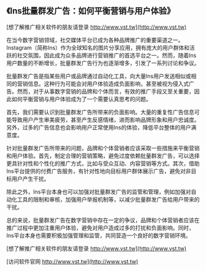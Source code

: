 ## **《Ins批量群发广告：如何平衡营销与用户体验》**

[想了解推广相关软件的朋友请登录 http://www.vst.tw](http://www.vst.tw)

在当今数字营销领域，社交媒体平台已成为各种品牌推广的重要渠道之一。Instagram（简称Ins）作为全球知名的图片分享应用，拥有庞大的用户群体和活跃的社交氛围，因此成为众多品牌进行营销推广的首选平台之一。然而，随着Ins用户数量的不断增长，批量群发广告行为也逐渐增多，引发了一系列讨论和争议。

批量群发广告是指某些用户或品牌通过自动化工具，向大量Ins用户发送相似或相同的营销信息。这种行为可能会对用户体验造成负面影响，甚至被视为侵入式广告。然而，对于从事数字营销的品牌和个体而言，有效的推广手段又至关重要，因此如何平衡营销与用户体验成为了一个需要认真思考的问题。

首先，我们需要认识到批量群发广告所带来的负面影响。大量的重复性广告信息可能导致用户产生审美疲劳，甚至产生反感情绪，进而影响品牌形象和用户忠诚度。另外，过多的广告信息也会影响用户正常使用Ins的体验，降低平台整体的用户满意度。

针对批量群发广告所带来的问题，品牌和个体营销者应该采取一些措施来平衡营销和用户体验。首先，制定合理的营销策略，避免过度依赖批量群发广告，可以选择更具针对性和个性化的推广方式，比如与受众互动、内容营销等方式。其次，借助Ins平台提供的付费广告服务，有针对性地向目标用户群体展示广告，避免对非目标用户产生干扰。

除此之外，Ins平台本身也可以加强对批量群发广告的监管和管理，例如加强对自动化工具的限制和审核，加强用户举报机制等，以减少批量群发广告给用户带来的干扰。

总的来说，批量群发广告在数字营销中存在一定的争议，品牌和个体营销者应该在推广过程中更加注重用户体验，避免对用户造成过多的打扰和负面影响。同时，Ins平台本身也需要积极加强管理和监管，共同营造一个良好的数字营销环境。

[想了解推广相关软件的朋友请登录 http://www.vst.tw](http://www.vst.tw)


[访问软件官网 http://www.vst.tw](http://www.vst.tw)
